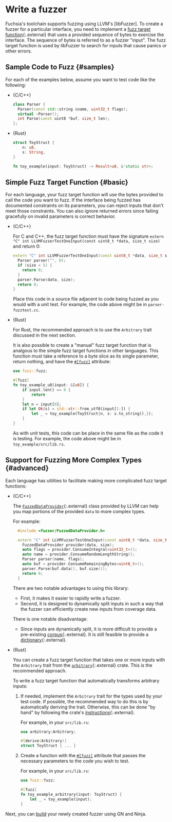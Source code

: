 # Write a fuzzer

Fuchsia's toolchain supports fuzzing using LLVM's [libFuzzer]. To create a fuzzer for a particular
interface, you need to implement a [fuzz target function][fuzz-target]{:.external} that uses a
provided sequence of bytes to exercise the interface. The sequence of bytes is referred to as a
fuzzer "input". The fuzz target function is used by libFuzzer to search for inputs that cause panics
or other errors.

## Sample Code to Fuzz {#samples}

For each of the examples below, assume you want to test code like the following:

* {C/C++}

  ```cpp
  class Parser {
    Parser(const std::string &name, uint32_t flags);
    virtual ~Parser();
    int Parse(const uint8 *buf, size_t len);
  };
  ```

* {Rust}

  ```rust
  struct ToyStruct {
      n: u8,
      s: String,
  }

  fn toy_example(input: ToyStruct) -> Result<u8, &'static str>;
  ```

## Simple Fuzz Target Function {#basic}

For each language, your fuzz target function will use the bytes provided to call the code you want
to fuzz. If the interface being fuzzed has documented constraints on its parameters, you can reject
inputs that don't meet those constraints. You can also ignore returned errors since failing
gracefully on invalid parameters is correct behavior.

* {C/C++}

  For C and C++, the fuzz target function must have the signature
  `extern "C" int LLVMFuzzerTestOneInput(const uint8_t *data, size_t size)` and return 0:

  ```cpp
  extern "C" int LLVMFuzzerTestOneInput(const uint8_t *data, size_t size) {
    Parser parser("", 0);
    if (size < 5) {
      return 0;
    }
    parser.Parse(data, size);
    return 0;
  }
  ```

  Place this code in a source file adjacent to code being fuzzed as you would with a unit test. For
  example, the code above might be in `parser-fuzztest.cc`.

* {Rust}

  For Rust, the recommended approach is to use the `Arbitrary` trait discussed in the next section.

  It is also possible to create a "manual" fuzz target function that is analgous to the simple fuzz
  target functions in other languages. This function must take a reference to a byte slice as its
  single parameter, return nothing, and have the [`#[fuzz]`][fuzz-crate] attribute:

  ```rust
  use fuzz::fuzz;

  #[fuzz]
  fn toy_example_u8(input: &[u8]) {
      if input.len() == 0 {
          return
      }
      let n = input[0];
      if let Ok(s) = std::str::from_utf8(input[1:]) {
          let _ = toy_example(ToyStruct{n, s: s.to_string(),});
      }
  }
  ```

  As with unit tests, this code can be place in the same file as the code it is testing. For
  example, the code above might be in `toy_example/src/lib.rs`.

## Support for Fuzzing More Complex Types {#advanced}

Each language has utilities to facilitate making more complicated fuzz target functions:

* {C/C++}

  The [`FuzzedDataProvider`][fuzzed-data-provider]{:.external} class provided by LLVM can help you
  map portions of the provided `data` to more complex types.

  For example:

  ```cpp
    #include <fuzzer/FuzzedDataProvider.h>

    extern "C" int LLVMFuzzerTestOneInput(const uint8_t *data, size_t size) {
      FuzzedDataProvider provider(data, size);
      auto flags = provider.ConsumeIntegral<uint32_t>();
      auto name = provider.ConsumeRandomLengthString();
      Parser parser(name, flags);
      auto buf = provider.ConsumeRemainingBytes<uint8_t>();
      parser.Parse(buf.data(), buf.size());
      return 0;
    }
  ```

  There are two notable advantages to using this library:

   * First, it makes it easier to rapidly write a fuzzer.
   * Second, it is designed to dynamically split inputs in such a way that the fuzzer can
     efficiently create new inputs from coverage data.

  There is one notable disadvantage:

   * Since inputs are dynamically split, it is more difficult to provide a pre-existing
     [corpus][corpus]{:.external}. It is still feasible to provide a
     [dictionary][dictionary]{:.external}.

* {Rust}

  You can create a fuzz target function that takes one or more inputs with the `Arbitrary` trait
  from the [`arbitrary`][arbitrary]{:.external} crate. This is the recommended approach.

  To write a fuzz target function that automatically transforms arbitrary inputs:

  1. If needed, implement the `Arbitrary` trait for the types used by your test code. If possible,
     the recommended way to do this is by automatically deriving the trait. Otherwise, this can be
     done "by hand" by following the crate's [instructions][arbitrary]{:.external}.

     For example, in your `src/lib.rs`:

     ```rust
     use arbitrary:Arbitrary;

     #[derive(Arbitrary)]
     struct ToyStruct { ... }
     ```

  1. Create a function with the [`#[fuzz]`][fuzz-crate] attribute that passes the necessary
     parameters to the code you wish to test.

     For example, in your `src/lib.rs`:

     ```rust
     use fuzz::fuzz;

     #[fuzz]
     fn toy_example_arbitrary(input: ToyStruct) {
         let _ = toy_example(input);
     }
     ```

Next, you can [build](build-a-fuzzer.md) your newly created fuzzer using GN and Ninja.

[arbitrary]: https://docs.rs/arbitrary/0.4.0/arbitrary
[corpus]: https://llvm.org/docs/LibFuzzer.html#corpus
[dictionary]: https://llvm.org/docs/LibFuzzer.html#dictionaries
[fuzz-crate]: /src/lib/fuzzing/rust/src/lib.rs
[fuzz-target]: https://llvm.org/docs/LibFuzzer.html#fuzz-target
[fuzzed-data-provider]: https://github.com/google/fuzzing/blob/HEAD/docs/split-inputs.md#fuzzed-data-provider
